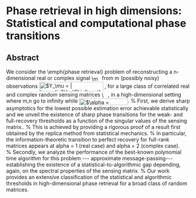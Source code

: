# Phase retrieval in high dimensions: Statistical and computational phase transitions

 ## Abstract
We consider the \emph{phase retrieval} problem of reconstructing a n-dimensional real or complex signal <img src="http://www.sciweavers.org/tex2img.php?eq=%5Cmathbf%7BX%7D%5E%5Cstar&bc=White&fc=Black&im=jpg&fs=12&ff=arev&edit=0" align="center" border="0" alt="\mathbf{X}^\star" width="24" height="17" /> from m (possibly noisy) observations <img src="https://bit.ly/30pUtcW" align="center" border="0" alt="$Y_\mu = | \sum_{i=1}^n \Phi_{\mu i} X^{\star}_i/\sqrt{n}|$" width="174" height="26" />
       , for a large class of correlated real and complex random sensing matrices <img src="http://www.sciweavers.org/tex2img.php?eq=%5Cmathbf%7B%5CPhi%7D&bc=White&fc=Black&im=jpg&fs=12&ff=arev&edit=0" align="center" border="0" alt="\mathbf{\Phi}" width="17" height="15" />, in a high-dimensional setting where m,n go to infinity while <img src="https://bit.ly/3f6f4qI" align="center" border="0" alt="$\alpha = m/n=\Theta(1)" width="132" height="18" />.
        %
        First, we derive sharp asymptotics for the lowest possible estimation error achievable statistically 
        and we unveil the existence of sharp phase transitions for the weak- and full-recovery thresholds as a function of the singular values of the sensing matrix.. 
        %
        This is achieved by providing a rigorous proof of a result first obtained by the replica method from statistical mechanics.
        %
        In particular, the information-theoretic transition to perfect recovery for full-rank matrices appears at alpha = 1 (real case) and alpha = 2 (complex case).        
        %
        Secondly, we analyze the performance of the best-known polynomial time algorithm for this problem --- approximate message-passing--- establishing the existence of a statistical-to-algorithmic gap depending, again, on the spectral properties of the sensing matrix.
        %
        Our work  provides an extensive classification of the statistical and algorithmic thresholds in high-dimensional phase retrieval for a broad class of random matrices.
